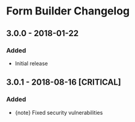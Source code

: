 # Form Builder Changelog

## 3.0.0 - 2018-01-22

### Added
- Initial release

## 3.0.1 - 2018-08-16 [CRITICAL]

### Added
- {note} Fixed security vulnerabilities
